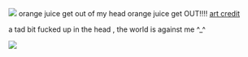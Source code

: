 ![](https://media.discordapp.net/attachments/1179004764076384390/1192806915802136667/Untitled493_20240105192822.png?ex=65aa6b02&is=6597f602&hm=445c0b5d842eac882ceb20639445aa8c16f46bdbb8f2498f0becef26ef9d6aaf&) orange juice get out of my head orange juice get OUT!!!!
[art credit](https://twitter.com/sarara_rarara/status/1739248424716005438?t=N8kWan2eU_SeyMaE93qh1g&s=19)


a tad bit fucked up in the head , the world is against me ^_^

![](https://media.discordapp.net/attachments/1044805547913912362/1050880748174987324/ezgif-4-3699d8b072.png)
